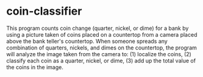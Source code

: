 # coin-classifier

This program counts coin change (quarter, nickel, or dime) for a bank by using a picture taken of coins placed on a countertop from a camera placed above the bank teller's countertop. When someone spreads any combination of quarters, nickels, and dimes on the countertop, the program will analyze the image taken from the camera to: (1) localize the coins, (2) classify each coin as a quarter, nickel, or dime, (3) add up the total value of the coins in the image.

